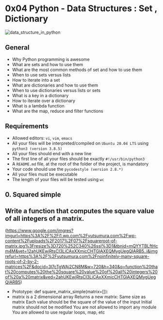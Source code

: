 # 0x04 Python - Data Structures : Set , Dictionary

![data_structure_in_python](https://www.google.com/url?sa=i&url=https%3A%2F%2Fbdtechtalks.com%2F2022%2F12%2F30%2Fdata-structures-the-fun-way%2F&psig=AOvVaw0nw4KZrEdEGIpQhBTI8EFg&ust=1699681040145000&source=images&cd=vfe&opi=89978449&ved=0CBIQjRxqFwoTCOiGm7jbuIIDFQAAAAAdAAAAABAJ)

## General

- Why Python programming is awesome
- What are sets and how to use them
- What are the most common methods of set and how to use them
- When to use sets versus lists
- How to iterate into a set
- What are dictionaries and how to use them
- When to use dictionaries versus lists or sets
- What is a key in a dictionary
- How to iterate over a dictionary
- What is a lambda function
- What are the map, reduce and filter functions

## Requirements

- Allowed editors: `vi`, `vim`, `emacs`
- All your files will be interpreted/compiled on `Ubuntu 20.04 LTS` using `python3 (version 3.8.5)`
- All your files should end with a new line
- The first line of all your files should be exactly `#!/usr/bin/python3`
- A `README.md` file, at the root of the folder of the project, is mandatory
- Your code should use the `pycodestyle (version 2.8.*)`
- All your files must be executable
- The length of your files will be tested using `wc`

## 0. Squared simple
## Write a function that computes the square value of all integers of a matrix.
(https://www.google.com/imgres?imgurl=https%3A%2F%2Fi1.wp.com%2Fyutsumura.com%2Fwp-content%2Fuploads%2F2017%2F07%2Fsquareroot-of-matrix.jpg%3Fresize%3D720%252C340%26ssl%3D1&tbnid=mQYYTBLftHcm4M&vet=12ahUKEwjRtsCI3LiCAxXXmicCHTGlAXEQMygUegQIARB5..i&imgrefurl=https%3A%2F%2Fyutsumura.com%2Fnoinfinitely-many-square-roots-of-2-by-2-matrices%2F&docid=3l7cTgWAi2CN8M&w=720&h=340&q=function%20that%20computes%20the%20square%20value%20of%20all%20integers%20of%20a%20matrix&ved=2ahUKEwjRtsCI3LiCAxXXmicCHTGlAXEQMygUegQIARB5)

- Prototype: def square_matrix_simple(matrix=[]):
- matrix is a 2 dimensional array
Returns a new matrix:
Same size as matrix
Each value should be the square of the value of the input
Initial matrix should not be modified
You are not allowed to import any module
You are allowed to use regular loops, map, etc
